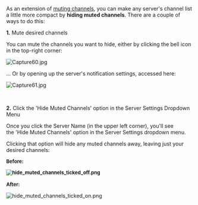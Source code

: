 <p>As an extension of <a href="https://support.discord.com/hc/en-us/articles/209791877-How-do-I-selectively-disable-notifications-for-specific-servers-">muting channels</a>, you can make any server's channel list a little more compact by <strong>hiding muted channels</strong>. There are a couple of ways to do this: </p>
<p><strong><span class="wysiwyg-font-size-large">1.</span></strong><span class="wysiwyg-font-size-large"> Mute desired channels</span></p>
<p><span class="wysiwyg-font-size-medium">You can mute the channels you want to hide, either by clicking the bell icon in the top-right corner:</span></p>
<p class="wysiwyg-text-align-center"><span class="wysiwyg-font-size-medium"><img src="https://support.discord.com/hc/article_attachments/360058112992/Capture60.jpg" alt="Capture60.jpg"></span></p>
<p>... Or by opening up the server's notification settings, accessed here:</p>
<p class="wysiwyg-text-align-center"><img src="https://support.discord.com/hc/article_attachments/360058113132/Capture61.jpg" alt="Capture61.jpg"></p>
<p> </p>
<p><strong><span class="wysiwyg-font-size-large">2.</span></strong><span class="wysiwyg-font-size-large"> Click the 'Hide Muted Channels' option in the Server Settings Dropdown Menu</span></p>
<p><span class="wysiwyg-font-size-medium">Once you click the Server Name (in the upper left corner), you'll see the 'Hide Muted Channels' option in the Server Settings dropdown menu. </span></p>
<p><span class="wysiwyg-font-size-medium">Clicking that option will hide any muted channels away, leaving just your desired channels:</span></p>
<p class="wysiwyg-text-align-left"><span class="wysiwyg-font-size-large"><strong><span style="font-size: 13px;">Before:</span></strong></span></p>
<p class="wysiwyg-text-align-left"><span class="wysiwyg-font-size-large"><strong><span style="font-size: 13px;"><img src="https://support.discord.com/hc/article_attachments/360098007513/hide_muted_channels_ticked_off.png" alt="hide_muted_channels_ticked_off.png"><br><br>After: </span></strong></span></p>
<p><img src="https://support.discord.com/hc/article_attachments/360098007553/hide_muted_channels_ticked_on.png" alt="hide_muted_channels_ticked_on.png"></p>